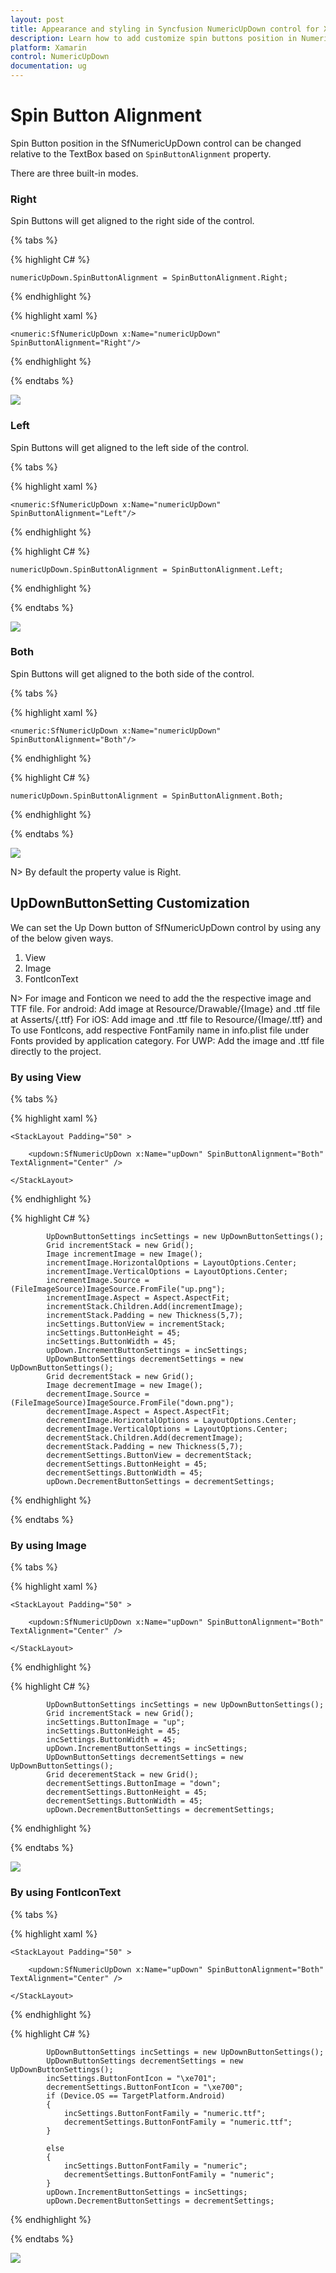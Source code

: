 ```yaml
---
layout: post
title: Appearance and styling in Syncfusion NumericUpDown control for Xamarin.Forms
description: Learn how to add customize spin buttons position in NumericUpDown.
platform: Xamarin
control: NumericUpDown
documentation: ug
---
```


# Spin Button Alignment

Spin Button position in the SfNumericUpDown control can be changed relative to the TextBox based on `SpinButtonAlignment` property. 

There are three built-in modes.

### Right

Spin Buttons will get aligned to the right side of the control.

{% tabs %}

{% highlight C# %}

	numericUpDown.SpinButtonAlignment = SpinButtonAlignment.Right;

{% endhighlight %}

{% highlight xaml %}

	<numeric:SfNumericUpDown x:Name="numericUpDown" SpinButtonAlignment="Right"/>
	
{% endhighlight %}

{% endtabs %}


![](images/right.png)

### Left

Spin Buttons will get aligned to the left side of the control.

{% tabs %}

{% highlight xaml %}

	<numeric:SfNumericUpDown x:Name="numericUpDown" SpinButtonAlignment="Left"/>
	
{% endhighlight %}

{% highlight C# %}

	numericUpDown.SpinButtonAlignment = SpinButtonAlignment.Left;

{% endhighlight %}

{% endtabs %}


![](images/left.png)

### Both

Spin Buttons will get aligned to the both side of the control.

{% tabs %}

{% highlight xaml %}

	<numeric:SfNumericUpDown x:Name="numericUpDown" SpinButtonAlignment="Both"/>
	
{% endhighlight %}

{% highlight C# %}

	numericUpDown.SpinButtonAlignment = SpinButtonAlignment.Both;

{% endhighlight %}

{% endtabs %}


![](images/both.png)

N> By default the property value is Right.

## UpDownButtonSetting Customization

We can set the Up Down button of SfNumericUpDown control by using any of the below given ways.

1. View
2. Image
3. FontIconText

N> For image and Fonticon we need to add the the respective image and TTF file.
		For android: Add image at Resource/Drawable/{Image} and .ttf file at Asserts/{.ttf}
		For iOS: Add image and .ttf file to Resource/{Image/.ttf} and To use FontIcons, add respective FontFamily name in info.plist file under Fonts provided by application category.
		For UWP: Add the image and .ttf file directly to the project.

### By using View


{% tabs %}

{% highlight xaml %}

	<StackLayout Padding="50" >

		<updown:SfNumericUpDown x:Name="upDown" SpinButtonAlignment="Both" TextAlignment="Center" />

	</StackLayout>
	
{% endhighlight %}

{% highlight C# %}

			UpDownButtonSettings incSettings = new UpDownButtonSettings();
			Grid incrementStack = new Grid();
			Image incrementImage = new Image();
			incrementImage.HorizontalOptions = LayoutOptions.Center;
			incrementImage.VerticalOptions = LayoutOptions.Center;
			incrementImage.Source = (FileImageSource)ImageSource.FromFile("up.png");
			incrementImage.Aspect = Aspect.AspectFit;
			incrementStack.Children.Add(incrementImage);
			incrementStack.Padding = new Thickness(5,7);
			incSettings.ButtonView = incrementStack;
			incSettings.ButtonHeight = 45;
			incSettings.ButtonWidth = 45;
			upDown.IncrementButtonSettings = incSettings;
			UpDownButtonSettings decrementSettings = new UpDownButtonSettings();
			Grid decrementStack = new Grid();
			Image decrementImage = new Image();
			decrementImage.Source = (FileImageSource)ImageSource.FromFile("down.png");
			decrementImage.Aspect = Aspect.AspectFit;
			decrementImage.HorizontalOptions = LayoutOptions.Center;
			decrementImage.VerticalOptions = LayoutOptions.Center;
			decrementStack.Children.Add(decrementImage);
			decrementStack.Padding = new Thickness(5,7);
			decrementSettings.ButtonView = decrementStack;
			decrementSettings.ButtonHeight = 45;
			decrementSettings.ButtonWidth = 45;
			upDown.DecrementButtonSettings = decrementSettings;

{% endhighlight %}

{% endtabs %}

### By using Image

{% tabs %}

{% highlight xaml %}

	<StackLayout Padding="50" >

		<updown:SfNumericUpDown x:Name="upDown" SpinButtonAlignment="Both" TextAlignment="Center" />

	</StackLayout>
	
{% endhighlight %}

{% highlight C# %}

			UpDownButtonSettings incSettings = new UpDownButtonSettings();
			Grid incrementStack = new Grid();
			incSettings.ButtonImage = "up";
			incSettings.ButtonHeight = 45;
			incSettings.ButtonWidth = 45;
			upDown.IncrementButtonSettings = incSettings;
			UpDownButtonSettings decrementSettings = new UpDownButtonSettings();
			Grid decerementStack = new Grid();
			decrementSettings.ButtonImage = "down";
			decrementSettings.ButtonHeight = 45;
			decrementSettings.ButtonWidth = 45;
			upDown.DecrementButtonSettings = decrementSettings;

{% endhighlight %}

{% endtabs %}

![](images/FontTTf.png)



### By using FontIconText

{% tabs %}

{% highlight xaml %}

	<StackLayout Padding="50" >

		<updown:SfNumericUpDown x:Name="upDown" SpinButtonAlignment="Both" TextAlignment="Center" />

	</StackLayout>
	
{% endhighlight %}

{% highlight C# %}

			UpDownButtonSettings incSettings = new UpDownButtonSettings();
            UpDownButtonSettings decrementSettings = new UpDownButtonSettings();
			incSettings.ButtonFontIcon = "\xe701";
            decrementSettings.ButtonFontIcon = "\xe700";
            if (Device.OS == TargetPlatform.Android)
            {
                incSettings.ButtonFontFamily = "numeric.ttf";
                decrementSettings.ButtonFontFamily = "numeric.ttf";
            }

            else
            {
                incSettings.ButtonFontFamily = "numeric";
                decrementSettings.ButtonFontFamily = "numeric";
            }
			upDown.IncrementButtonSettings = incSettings;
			upDown.DecrementButtonSettings = decrementSettings;

{% endhighlight %}

{% endtabs %}

![](images/image.png)